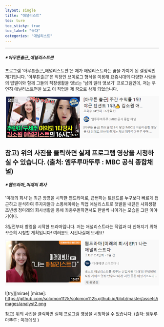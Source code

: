 ```yaml
---
layout: single
title: "애널리스트"
toc: ture
toc_sticky: true
toc_label: "목차"
categories: "애널리스트"
---
```

---
##### **￭ 아무튼출근_애널리스트편**

프로그램 '아무튼출근_애널리스트편'은 제가 애널리스트라는 꿈을 가지게 된 결정적인 계기입니다. '아무튼출근'은 직장인 브이로그 형식을 이용해 요즘시대의 다양한 사람들의 밥벌이와 함께 그들의 직장생활을 엿보는 '남의 일터 엿보기' 프로그램인데, 저는 우연히 애널리스트편을 보고 이 직업을 제 꿈으로 삼게 되었습니다.  

[![analyst](/assets/images/analyst.png "실제 방송영상을 보고싶다면 클릭!")](https://www.youtube.com/watch?v=Tty5_8pdsqM)

참고) 위의 사진을 클릭하면 실제 프로그램 영상을 시청하실 수 있습니다. (출처: 엠뚜루마뚜루 : MBC 공식 종합채널)
---
##### **￭ 웹드라마_미래의 회사**

'미래의 회사'는 최근 방영을 시작한 웹드라마로, 급변하는 트렌드를 누구보다 빠르게 접근하고 분석하여 투자자들과 소통해야하는 직업 애널리스트로 첫발을 내딛은 사회생활 초년생 정미래의 회사생활을 통해 좌충우돌하면서도 한발씩 나아가는 모습을 그린 이야기이다. 

3일전부터 방영을 시작한 드라마입니다. 저는 애널리스트라는 직업과 더 친해지기 위해 꾸준히 시청할 계획입니다! 여러분도 시간나실때 보세요!
  
[![analyst](/assets/images/analyst2.png "실제 영상을 보고싶다면 클릭!")](https://www.youtube.com/watch?v=SGalnQFgB18&t=2s)

![try][mirae]
[mirae]: https://github.com/solomon1125/solomon1125.github.io/blob/master/assets/images/analyst2.png


참고) 위의 사진을 클릭하면 실제 프로그램 영상을 시청하실 수 있습니다. (출처: 엠뚜루마뚜루 : 미래에셋 )

